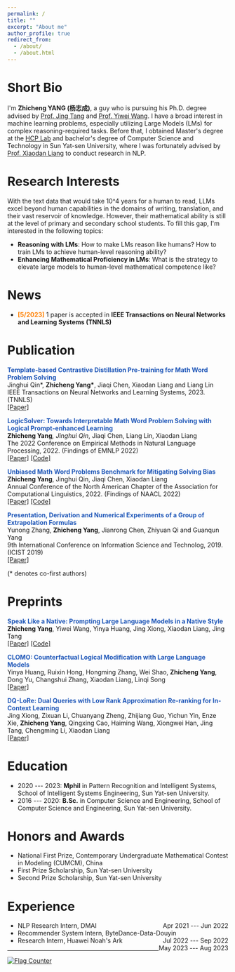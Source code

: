 ```yaml
---
permalink: /
title: ""
excerpt: "About me"
author_profile: true
redirect_from: 
  - /about/
  - /about.html
---
```



Short Bio
===
I'm **Zhicheng YANG (杨志成)**, a guy who is pursuing his Ph.D. degree advised by [Prof. Jing Tang](https://sites.google.com/view/jtang) and [Prof. Yiwei Wang](https://wangywust.github.io/). I have a broad interest in machine learning problems, especially utilizing Large Models (LMs) for complex reasoning-required tasks.
Before that, I obtained Master's degree at the [HCP Lab](http://www.sysu-hcp.net/home/) and bachelor's degree of Computer Science and Technology in Sun Yat-sen University, where I was fortunately advised by [Prof. Xiaodan Liang](https://scholar.google.com/citations?user=voxznZAAAAAJ&hl=zh-CN) to conduct research in NLP.

Research Interests
===
With the text data that would take 10^4 years for a human to read, LLMs excel beyond human capabilities in the domains of writing, translation, and their vast reservoir of knowledge.
However, their mathematical ability is still at the level of primary and secondary school students. 
To fill this gap, I'm interested in the following topics:
* **Reasoning with LMs**: How to make LMs reason like humans? How to train LMs to achieve human-level reasoning ability?
* **Enhancing Mathematical Proficiency in LMs**: What is the strategy to elevate large models to human-level mathematical competence like?

News
===
- **<font style = "color:#FF8000">[5/2023]</font>** 1 paper is accepted in **IEEE Transactions on Neural Networks and Learning Systems (TNNLS)**

Publication 
===
<strong><font style = "color:#1f57b8">Template-based Contrastive Distillation Pre-training for Math Word Problem Solving</font></strong><br />
Jinghui Qin*, <strong>Zhicheng Yang*</strong>, Jiaqi Chen, Xiaodan Liang and Liang Lin<br />
IEEE Transactions on Neural Networks and Learning Systems, 2023. (TNNLS) <br />
[[Paper]](https://ieeexplore.ieee.org/document/10113691) <br />

<strong><font style = "color:#1f57b8">LogicSolver: Towards Interpretable Math Word Problem Solving with Logical Prompt-enhanced Learning</font></strong><br />
<strong>Zhicheng Yang<sup>*</sup></strong>, Jinghui Qin<sup>*</sup>, Jiaqi Chen, Liang Lin, Xiaodan Liang<br />
The 2022 Conference on Empirical Methods in Natural Language Processing, 2022. (Findings of EMNLP 2022) <br />
[[Paper]](https://anthology.aclweb.org/2022.findings-emnlp.1/) [[Code]](https://github.com/yangzhch6/InterMWP)<br />

<strong><font style = "color:#1f57b8">Unbiased Math Word Problems Benchmark for Mitigating Solving Bias</font></strong><br />
<strong>Zhicheng Yang</strong>, Jinghui Qin, Jiaqi Chen, Xiaodan Liang<br />
Annual Conference of the North American Chapter of the Association for Computational Linguistics, 2022. (Findings of NAACL 2022)<br />
[[Paper]](https://aclanthology.org/2022.findings-naacl.104/) [[Code]](https://github.com/yangzhch6/UnbiasedMWP) <br />

<strong><font style = "color:#1f57b8">Presentation, Derivation and Numerical Experiments of a Group of Extrapolation Formulas</font></strong><br />
Yunong Zhang, <strong>Zhicheng Yang</strong>, Jianrong Chen, Zhiyuan Qi and Guanqun Yang<br />
9th International Conference on Information Science and Technolog, 2019. (ICIST 2019)<br />
[[Paper]](https://ieeexplore.ieee.org/document/8836883) <br />

(* denotes co-first authors) <br />

Preprints
===
<strong><font style = "color:#1f57b8">Speak Like a Native: Prompting Large Language Models in a Native Style</font></strong><br />
<strong>Zhicheng Yang</strong>, Yiwei Wang, Yinya Huang, Jing Xiong, Xiaodan Liang, Jing Tang <br />
[[Paper]](https://arxiv.org/abs/2311.13538) [[Code]](https://github.com/yangzhch6/AlignCoT) <br /> 

<strong><font style = "color:#1f57b8">CLOMO: Counterfactual Logical Modification with Large Language Models</font></strong><br />
Yinya Huang, Ruixin Hong, Hongming Zhang, Wei Shao, <strong>Zhicheng Yang</strong>, Dong Yu, Changshui Zhang, Xiaodan Liang, Linqi Song <br />
[[Paper]](https://arxiv.org/abs/2311.17438) <br />

<strong><font style = "color:#1f57b8">DQ-LoRe: Dual Queries with Low Rank Approximation Re-ranking for In-Context Learning</font></strong><br />
Jing Xiong, Zixuan Li, Chuanyang Zheng, Zhijiang Guo, Yichun Yin, Enze Xie, <strong>Zhicheng Yang</strong>, Qingxing Cao, Haiming Wang, Xiongwei Han, Jing Tang, Chengming Li, Xiaodan Liang <br />
[[Paper]](https://arxiv.org/abs/2310.02954) <br />

Education
===
* 2020 --- 2023: **Mphil** in Pattern Recognition and Intelligent Systems, School of Intelligent Systems Engineering, Sun Yat-sen University. 
* 2016 --- 2020: **B.Sc.** in Computer Science and Engineering, School of Computer Science and Engineering, Sun Yat-sen University.


Honors and Awards
===
* National First Prize, Contemporary Undergraduate Mathematical Contest in Modeling (CUMCM), China
* First Prize Scholarship, Sun Yat-sen University
* Second Prize Scholarship, Sun Yat-sen University

Experience
===
* <div>NLP Research Intern, DMAI<span style="float:right"> Apr 2021 --- Jun 2022</span></div> 
* <div>Recommender System Intern, ByteDance-Data-Douyin<span style="float:right"> Jul 2022 --- Sep 2022</span></div> 
* <div>Research Intern, Huawei Noah's Ark<span style="float:right"> May 2023 --- Aug 2023</span></div> 

---
<script>
document.write("Last modifid at: "+document.lastModified+"" )
</script>

<a href="https://info.flagcounter.com/kdvh"><img src="https://s11.flagcounter.com/map/kdvh/size_s/txt_000000/border_CCCCCC/pageviews_1/viewers_0/flags_0/" alt="Flag Counter" border="0"></a>
